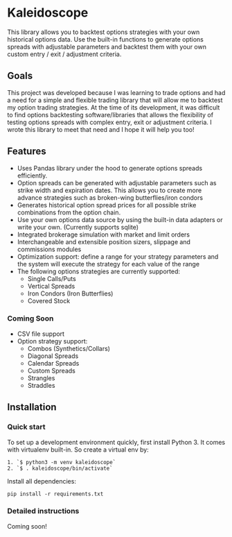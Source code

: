 # Kaleidoscope

This library allows you to backtest options strategies with your own historical options data. Use the built-in functions to generate options spreads with adjustable parameters and backtest them with your own custom entry / exit / adjustment criteria.

## Goals
This project was developed because I was learning to trade options and had a need for a simple and flexible trading library that will allow me to backtest my option trading strategies.
At the time of its development, it was difficult to find options backtesting software/libraries that allows the flexibility of testing options spreads with complex entry, exit or adjustment criteria. I wrote this library to meet that need and I hope it will help you too!

## Features
* Uses Pandas library under the hood to generate options spreads efficiently.
* Option spreads can be generated with adjustable parameters such as strike width and expiration dates. This allows you to create more advance strategies such as broken-wing butterflies/iron condors
* Generates historical option spread prices for all possible strike combinations from the option chain.
* Use your own options data source by using the built-in data adapters or write your own. (Currently supports sqlite)
* Integrated brokerage simulation with market and limit orders
* Interchangeable and extensible position sizers, slippage and commissions modules
* Optimization support: define a range for your strategy parameters and the system will execute the strategy for each value of the range
* The following options strategies are currently supported:
    * Single Calls/Puts
    * Vertical Spreads
    * Iron Condors (Iron Butterflies)
    * Covered Stock

### Coming Soon
* CSV file support
* Option strategy support:
    * Combos (Synthetics/Collars)
    * Diagonal Spreads
    * Calendar Spreads
    * Custom Spreads
    * Strangles
    * Straddles

## Installation

### Quick start

To set up a development environment quickly, first install Python 3. It
comes with virtualenv built-in. So create a virtual env by:

    1. `$ python3 -m venv kaleidoscope`
    2. `$ . kaleidoscope/bin/activate`

Install all dependencies:

    pip install -r requirements.txt

### Detailed instructions

Coming soon!